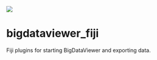 [![](https://travis-ci.org/bigdataviewer/bigdataviewer_fiji.svg?branch=master)](https://travis-ci.org/bigdataviewer/bigdataviewer_fiji)

# bigdataviewer_fiji
Fiji plugins for starting BigDataViewer and exporting data.
